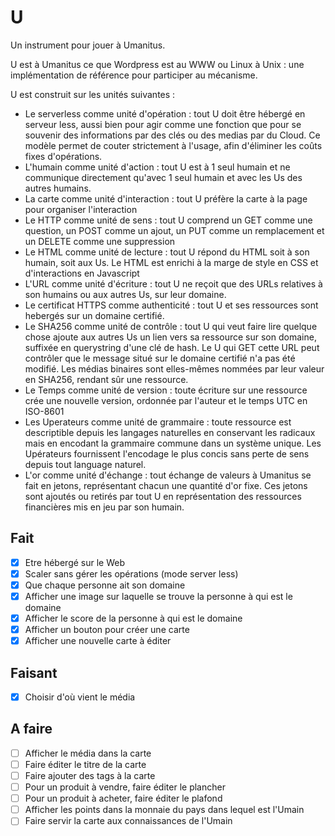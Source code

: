 # U  
Un instrument pour jouer à Umanitus.  
  
U est à Umanitus ce que Wordpress est au WWW ou Linux à Unix : une implémentation de référence pour participer au mécanisme.  

U est construit sur les unités suivantes :  
* Le serverless comme unité d'opération : tout U doit être hébergé en serveur less, aussi bien pour agir comme une fonction que pour se souvenir des informations par des clés ou des medias par du Cloud. Ce modèle permet de couter strictement à l'usage, afin d'éliminer les coûts fixes d'opérations.  
* L'humain comme unité d'action : tout U est à 1 seul humain et ne communique directement qu'avec 1 seul humain et avec les Us des autres humains.  
* La carte comme unité d'interaction : tout U préfère la carte à la page pour organiser l'interaction  
* Le HTTP comme unité de sens : tout U comprend un GET comme une question, un POST comme un ajout, un PUT comme un remplacement et un DELETE comme une suppression  
* Le HTML comme unité de lecture : tout U répond du HTML soit à son humain, soit aux Us. Le HTML est enrichi à la marge de style en CSS et d'interactions en Javascript  
* L'URL comme unité d'écriture : tout U ne reçoit que des URLs relatives à son humains ou aux autres Us, sur leur domaine.  
* Le certificat HTTPS comme authenticité : tout U et ses ressources sont hebergés sur un domaine certifié.  
* Le SHA256 comme unité de contrôle : tout U qui veut faire lire quelque chose ajoute aux autres Us un lien vers sa ressource sur son domaine, suffixée en querystring d'une clé de hash. Le U qui GET cette URL peut contrôler que le message situé sur le domaine certifié n'a pas été modifié. Les médias binaires sont elles-mêmes nommées par leur valeur en SHA256, rendant sûr une ressource.  
* Le Temps comme unité de version : toute écriture sur une ressource crée une nouvelle version, ordonnée par l'auteur et le temps UTC en ISO-8601    
* Les Uperateurs comme unité de grammaire : toute ressource est descriptible depuis les langages naturelles en conservant les radicaux mais en encodant la grammaire commune dans un système unique. Les Upérateurs fournissent l'encodage le plus concis sans perte de sens depuis tout language naturel.  
* L'or comme unité d'échange : tout échange de valeurs à Umanitus se fait en jetons, représentant chacun une quantité d'or fixe. Ces jetons sont ajoutés ou retirés par tout U en représentation des ressources financières mis en jeu par son humain.  




## Fait  
- [x] Etre hébergé sur le Web
- [x] Scaler sans gérer les opérations (mode server less)
- [x] Que chaque personne ait son domaine
- [x] Afficher une image sur laquelle se trouve la personne à qui est le domaine
- [x] Afficher le score de la personne à qui est le domaine
- [x] Afficher un bouton pour créer une carte
- [x] Afficher une nouvelle carte à éditer

## Faisant  
- [x] Choisir d'où vient le média

## A faire  
- [ ] Afficher le média dans la carte
- [ ] Faire éditer le titre de la carte
- [ ] Faire ajouter des tags à la carte
- [ ] Pour un produit à vendre, faire éditer le plancher
- [ ] Pour un produit à acheter, faire éditer le plafond
- [ ] Afficher les points dans la monnaie du pays dans lequel est l'Umain
- [ ] Faire servir la carte aux connaissances de l'Umain
